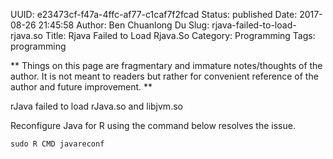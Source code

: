UUID: e23473cf-f47a-4ffc-af77-c1caf7f2fcad
Status: published
Date: 2017-08-26 21:45:58
Author: Ben Chuanlong Du
Slug: rjava-failed-to-load-rjava.so
Title: Rjava Failed to Load Rjava.So
Category: Programming
Tags: programming

**
Things on this page are
fragmentary and immature notes/thoughts of the author.
It is not meant to readers
but rather for convenient reference of the author and future improvement.
**

rJava failed to load rJava.so and libjvm.so

Reconfigure Java for R using the command below resolves the issue.

    sudo R CMD javareconf
